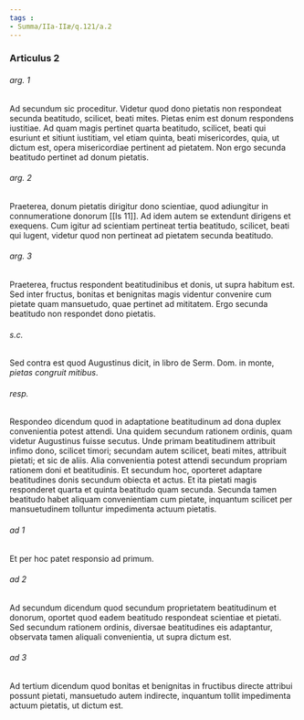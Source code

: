 ```yaml
---
tags : 
- Summa/IIa-IIæ/q.121/a.2
---
```


### Articulus 2

###### arg. 1
Ad secundum sic proceditur. Videtur quod dono pietatis non respondeat secunda beatitudo, scilicet, beati mites. Pietas enim est donum respondens iustitiae. Ad quam magis pertinet quarta beatitudo, scilicet, beati qui esuriunt et sitiunt iustitiam, vel etiam quinta, beati misericordes, quia, ut dictum est, opera misericordiae pertinent ad pietatem. Non ergo secunda beatitudo pertinet ad donum pietatis.

###### arg. 2
Praeterea, donum pietatis dirigitur dono scientiae, quod adiungitur in connumeratione donorum [[Is 11]]. Ad idem autem se extendunt dirigens et exequens. Cum igitur ad scientiam pertineat tertia beatitudo, scilicet, beati qui lugent, videtur quod non pertineat ad pietatem secunda beatitudo.

###### arg. 3
Praeterea, fructus respondent beatitudinibus et donis, ut supra habitum est. Sed inter fructus, bonitas et benignitas magis videntur convenire cum pietate quam mansuetudo, quae pertinet ad mititatem. Ergo secunda beatitudo non respondet dono pietatis.

###### s.c.
Sed contra est quod Augustinus dicit, in libro de Serm. Dom. in monte, *pietas congruit mitibus*.

###### resp.
Respondeo dicendum quod in adaptatione beatitudinum ad dona duplex convenientia potest attendi. Una quidem secundum rationem ordinis, quam videtur Augustinus fuisse secutus. Unde primam beatitudinem attribuit infimo dono, scilicet timori; secundam autem scilicet, beati mites, attribuit pietati; et sic de aliis. Alia convenientia potest attendi secundum propriam rationem doni et beatitudinis. Et secundum hoc, oporteret adaptare beatitudines donis secundum obiecta et actus. Et ita pietati magis responderet quarta et quinta beatitudo quam secunda. Secunda tamen beatitudo habet aliquam convenientiam cum pietate, inquantum scilicet per mansuetudinem tolluntur impedimenta actuum pietatis.

###### ad 1
Et per hoc patet responsio ad primum.

###### ad 2
Ad secundum dicendum quod secundum proprietatem beatitudinum et donorum, oportet quod eadem beatitudo respondeat scientiae et pietati. Sed secundum rationem ordinis, diversae beatitudines eis adaptantur, observata tamen aliquali convenientia, ut supra dictum est.

###### ad 3
Ad tertium dicendum quod bonitas et benignitas in fructibus directe attribui possunt pietati, mansuetudo autem indirecte, inquantum tollit impedimenta actuum pietatis, ut dictum est.

